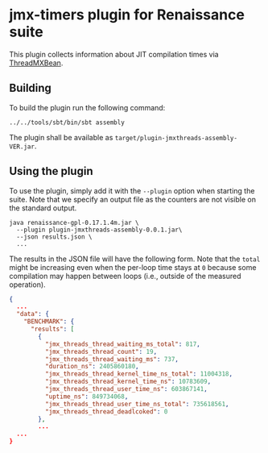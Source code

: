 # jmx-timers plugin for Renaissance suite

This plugin collects information about JIT compilation times via
[ThreadMXBean](https://docs.oracle.com/en/java/javase/21/docs/api/java.management/java/lang/management/ThreadMXBean.html).

## Building

To build the plugin run the following command:

```shell
../../tools/sbt/bin/sbt assembly
```

The plugin shall be available as `target/plugin-jmxthreads-assembly-VER.jar`.

## Using the plugin

To use the plugin, simply add it with the `--plugin` option when
starting the suite.
Note that we specify an output file as the counters are not visible on the
standard output.

```shell
java renaissance-gpl-0.17.1.4m.jar \
  --plugin plugin-jmxthreads-assembly-0.0.1.jar\
  --json results.json \
  ...
```

The results in the JSON file will have the following form.
Note that the `total` might be increasing even when the per-loop
time stays at `0` because some compilation may happen between loops
(i.e., outside of the measured operation).

```json
{
  ...
  "data": {
    "BENCHMARK": {
      "results": [
        {
          "jmx_threads_thread_waiting_ms_total": 817,
          "jmx_threads_thread_count": 19,
          "jmx_threads_thread_waiting_ms": 737,
          "duration_ns": 2405860180,
          "jmx_threads_thread_kernel_time_ns_total": 11004318,
          "jmx_threads_thread_kernel_time_ns": 10783609,
          "jmx_threads_thread_user_time_ns": 603867141,
          "uptime_ns": 849734068,
          "jmx_threads_thread_user_time_ns_total": 735618561,
          "jmx_threads_thread_deadlcoked": 0
        },
        ...
  ...
}
```
